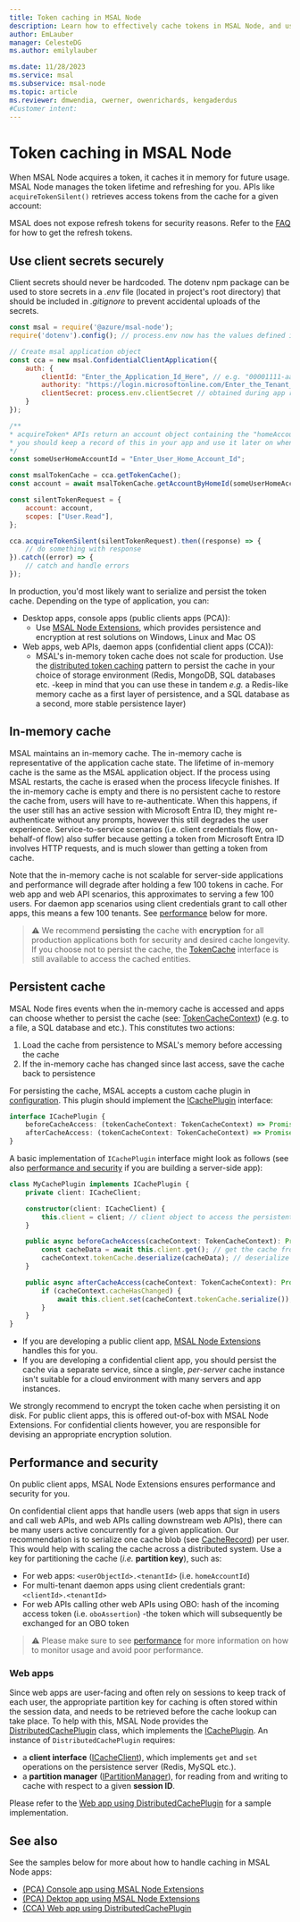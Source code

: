```yaml
---
title: Token caching in MSAL Node
description: Learn how to effectively cache tokens in MSAL Node, and use client secrets securely,
author: EmLauber
manager: CelesteDG
ms.author: emilylauber

ms.date: 11/28/2023
ms.service: msal
ms.subservice: msal-node
ms.topic: article
ms.reviewer: dmwendia, cwerner, owenrichards, kengaderdus
#Customer intent: 
---
```


# Token caching in MSAL Node

When MSAL Node acquires a token, it caches it in memory for future usage. MSAL Node manages the token lifetime and refreshing for you. APIs like `acquireTokenSilent()` retrieves access tokens from the cache for a given account:

MSAL does not expose refresh tokens for security reasons. Refer to the [FAQ](./faq.md#how-do-i-get-the-refresh-token) for how to get the refresh tokens.

## Use client secrets securely

Client secrets should never be hardcoded. The dotenv npm package can be used to store secrets in a *.env* file (located in project's root directory) that should be included in *.gitignore* to prevent accidental uploads of the secrets.

```javascript
const msal = require('@azure/msal-node');
require('dotenv').config(); // process.env now has the values defined in a .env file

// Create msal application object
const cca = new msal.ConfidentialClientApplication({
    auth: {
        clientId: "Enter_the_Application_Id_Here", // e.g. "00001111-aaaa-2222-bbbb-3333cccc4444" (guid)
        authority: "https://login.microsoftonline.com/Enter_the_Tenant_Info_Here", // e.g. "common" or your tenantId (guid)
        clientSecret: process.env.clientSecret // obtained during app registration
    }
});

/**
* acquireToken* APIs return an account object containing the "homeAccountId"
* you should keep a record of this in your app and use it later on when calling acquireTokenSilent
*/
const someUserHomeAccountId = "Enter_User_Home_Account_Id";

const msalTokenCache = cca.getTokenCache();
const account = await msalTokenCache.getAccountByHomeId(someUserHomeAccountId);

const silentTokenRequest = {
    account: account,
    scopes: ["User.Read"],
};

cca.acquireTokenSilent(silentTokenRequest).then((response) => {
    // do something with response
}).catch((error) => {
    // catch and handle errors
});
```

In production, you'd most likely want to serialize and persist the token cache. Depending on the type of application, you can:

* Desktop apps, console apps (public clients apps (PCA)):
  * Use [MSAL Node Extensions](./extensions.md), which provides persistence and encryption at rest solutions on Windows, Linux and Mac OS
* Web apps, web APIs, daemon apps (confidential client apps (CCA)):
  * MSAL's in-memory token cache does not scale for production. Use the [distributed token caching](#performance-and-security) pattern to persist the cache in your choice of storage environment (Redis, MongoDB, SQL databases etc. -keep in mind that you can use these in tandem *e.g.* a Redis-like memory cache as a first layer of persistence, and a SQL database as a second, more stable persistence layer)

## In-memory cache

MSAL maintains an in-memory cache. The in-memory cache is representative of the application cache state. The lifetime of in-memory cache is the same as the MSAL application object. If the process using MSAL restarts, the cache is erased when the process lifecycle finishes. If the in-memory cache is empty and there is no persistent cache to restore the cache from, users will have to re-authenticate. When this happens, if the user still has an active session with Microsoft Entra ID, they might re-authenticate without any prompts, however this still degrades the user experience. Service-to-service scenarios (i.e. client credentials flow, on-behalf-of flow) also suffer because getting a token from Microsoft Entra ID involves HTTP requests, and is much slower than getting a token from cache.

Note that the in-memory cache is not scalable for server-side applications and performance will degrade after holding a few 100 tokens in cache. For web app and web API scenarios, this approximates to serving a few 100 users. For daemon app scenarios using client credentials grant to call other apps, this means a few 100 tenants. See [performance](#performance-and-security) below for more.

> :warning: We recommend **persisting** the cache with **encryption** for all production applications both for security and desired cache longevity. If you choose not to persist the cache, the [TokenCache](/javascript/api/@azure/msal-node/tokencache) interface is still available to access the cached entities.

## Persistent cache

MSAL Node fires events when the in-memory cache is accessed and apps can choose whether to persist the cache (see: [TokenCacheContext](https://azuread.github.io/microsoft-authentication-library-for-js/ref/classes/_azure_msal_node.TokenCacheContext.html)) (e.g. to a file, a SQL database and etc.). This constitutes two actions:

1. Load the cache from persistence to MSAL's memory before accessing the cache
2. If the in-memory cache has changed since last access, save the cache back to persistence

For persisting the cache, MSAL accepts a custom cache plugin in [configuration](./configuration.md). This plugin should implement the [ICachePlugin](https://azuread.github.io/microsoft-authentication-library-for-js/ref/interfaces/_azure_msal_node.ICachePlugin.html) interface:

```typescript
interface ICachePlugin {
    beforeCacheAccess: (tokenCacheContext: TokenCacheContext) => Promise<void>;
    afterCacheAccess: (tokenCacheContext: TokenCacheContext) => Promise<void>;
}
```

A basic implementation of `ICachePlugin` interface might look as follows (see also [performance and security](#performance-and-security) if you are building a server-side app):

```typescript
class MyCachePlugin implements ICachePlugin {
    private client: ICacheClient;

    constructor(client: ICacheClient) {
        this.client = client; // client object to access the persistent cache
    }

    public async beforeCacheAccess(cacheContext: TokenCacheContext): Promise<void> {
        const cacheData = await this.client.get(); // get the cache from persistence
        cacheContext.tokenCache.deserialize(cacheData); // deserialize it to in-memory cache
    }

    public async afterCacheAccess(cacheContext: TokenCacheContext): Promise<void> {
        if (cacheContext.cacheHasChanged) {
            await this.client.set(cacheContext.tokenCache.serialize()); // deserialize in-memory cache to persistence
        }
    }
}
```

* If you are developing a public client app, [MSAL Node Extensions](./extensions.md) handles this for you.
* If you are developing a confidential client app, you should persist the cache via a separate service, since a single, *per-server* cache instance isn't suitable for a cloud environment with many servers and app instances.

We strongly recommend to encrypt the token cache when persisting it on disk. For public client apps, this is offered out-of-box with MSAL Node Extensions. For confidential clients however, you are responsible for devising an appropriate encryption solution.

## Performance and security

On public client apps, MSAL Node Extensions ensures performance and security for you.

On confidential client apps that handle users (web apps that sign in users and call web APIs, and web APIs calling downstream web APIs), there can be many users active concurrently for a given application. Our recommendation is to serialize one cache blob (see [CacheRecord](https://github.com/AzureAD/microsoft-authentication-library-for-js/blob/dev/lib/msal-common/src/cache/entities/CacheRecord.ts)) per user. This would help with scaling the cache across a distributed system. Use a key for partitioning the cache (*i.e.* **partition key**), such as:

* For web apps: `<userObjectId>.<tenantId>` (i.e. `homeAccountId`)
* For multi-tenant daemon apps using client credentials grant: `<clientId>.<tenantId>`
* For web APIs calling other web APIs using OBO: hash of the incoming access token (i.e. `oboAssertion`) -the token which will subsequently be exchanged for an OBO token

> :warning: Please make sure to see [performance](./performance.md) for more information on how to monitor usage and avoid poor performance.

### Web apps

Since web apps are user-facing and often rely on sessions to keep track of each user, the appropriate partition key for caching is often stored within the session data, and needs to be retrieved before the cache lookup can take place. To help with this, MSAL Node provides the [DistributedCachePlugin](/javascript/api/@azure/msal-node/distributedcacheplugin) class, which implements the [ICachePlugin](https://azuread.github.io/microsoft-authentication-library-for-js/ref/interfaces/_azure_msal_node.ICachePlugin.html). An instance of `DistributedCachePlugin` requires:

* a **client interface** ([ICacheClient](/javascript/api/@azure/msal-node/icacheclient)), which implements `get` and `set` operations on the persistence server (Redis, MySQL etc.).
* a **partition manager** ([IPartitionManager](/javascript/api/@azure/msal-node/ipartitionmanager)), for reading from and writing to cache with respect to a given **session ID**.

Please refer to the [Web app using DistributedCachePlugin](https://github.com/AzureAD/microsoft-authentication-library-for-js/tree/dev/samples/msal-node-samples/auth-code-distributed-cache) for a sample implementation.

## See also

See the samples below for more about how to handle caching in MSAL Node apps:

* [(PCA) Console app using MSAL Node Extensions](https://github.com/AzureAD/microsoft-authentication-library-for-js/blob/dev/extensions/samples/msal-node-extensions/index.js)
* [(PCA) Dektop app using MSAL Node Extensions](https://github.com/AzureAD/microsoft-authentication-library-for-js/tree/dev/extensions/samples/electron-webpack)
* [(CCA) Web app using DistributedCachePlugin](https://github.com/AzureAD/microsoft-authentication-library-for-js/tree/dev/samples/msal-node-samples/auth-code-distributed-cache)

